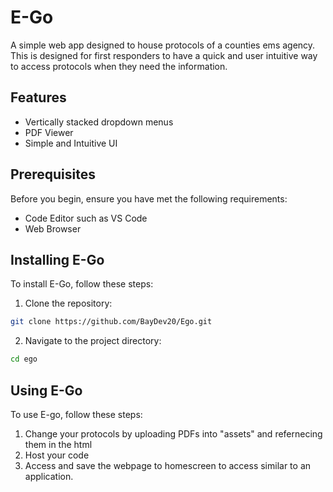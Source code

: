 # E-Go

A simple web app designed to house protocols of a counties ems agency. This is designed for first responders to have a quick and user intuitive way to access protocols when they need the information. 

## Features

- Vertically stacked dropdown menus
- PDF Viewer
- Simple and Intuitive UI

## Prerequisites

Before you begin, ensure you have met the following requirements:

- Code Editor such as VS Code
- Web Browser

## Installing E-Go

To install E-Go, follow these steps:

1. Clone the repository:
```bash
git clone https://github.com/BayDev20/Ego.git
```
2. Navigate to the project directory:
``` bash
cd ego
```
## Using E-Go

To use E-go, follow these steps:

1. Change your protocols by uploading PDFs into "assets" and refernecing them in the html
2. Host your code
3. Access and save the webpage to homescreen to access similar to an application. 

